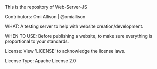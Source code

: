 This is the repository of Web-Server-JS

Contributors:
Omi Allison | @omiallison

WHAT: A testing server to help with website creation/development.

WHEN TO USE: Before publishing a website, to make sure everything is proportional to your standards.

License: View 'LICENSE' to acknowledge the license laws.

License Type: Apache License 2.0
